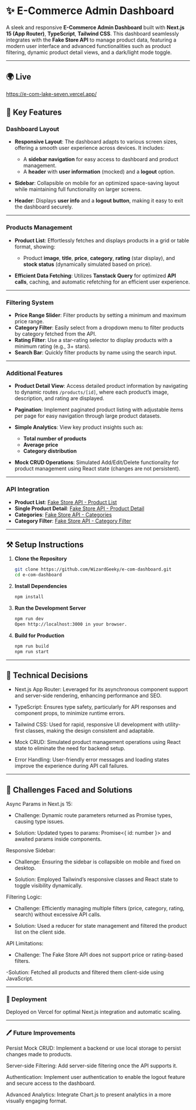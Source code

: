 # ✨  E-Commerce Admin Dashboard

A sleek and responsive **E-Commerce Admin Dashboard** built with **Next.js 15 (App Router)**, **TypeScript**, **Tailwind CSS**. This dashboard seamlessly integrates with the **Fake Store API** to manage product data, featuring a modern user interface and advanced functionalities such as product filtering, dynamic product detail views, and a dark/light mode toggle.

---
## 🌍 **Live**

https://e-com-lake-seven.vercel.app/

## 🔑 **Key Features**

### **Dashboard Layout**
- **Responsive Layout**: The dashboard adapts to various screen sizes, offering a smooth user experience across devices. It includes:
  - A **sidebar navigation** for easy access to dashboard and product management.
  - A **header** with **user information** (mocked) and a **logout** option.
  
- **Sidebar**: Collapsible on mobile for an optimized space-saving layout while maintaining full functionality on larger screens.
  
- **Header**: Displays **user info** and a **logout button**, making it easy to exit the dashboard securely.

---

### **Products Management**
- **Product List**: Effortlessly fetches and displays products in a grid or table format, showing:
  - Product **image**, **title**, **price**, **category**, **rating** (star display), and **stock status** (dynamically simulated based on price).
  
- **Efficient Data Fetching**: Utilizes **Tanstack Query** for optimized **API calls**, caching, and automatic refetching for an efficient user experience.

---

### **Filtering System**
- **Price Range Slider**: Filter products by setting a minimum and maximum price range.
- **Category Filter**: Easily select from a dropdown menu to filter products by category fetched from the API.
- **Rating Filter**: Use a star-rating selector to display products with a minimum rating (e.g., 3+ stars).
- **Search Bar**: Quickly filter products by name using the search input.

---

### **Additional Features**
- **Product Detail View**: Access detailed product information by navigating to dynamic routes `/products/[id]`, where each product’s image, description, and rating are displayed.
  
- **Pagination**: Implement paginated product listing with adjustable items per page for easy navigation through large product datasets.

- **Simple Analytics**: View key product insights such as:
  - **Total number of products**
  - **Average price**
  - **Category distribution**
  
- **Mock CRUD Operations**: Simulated Add/Edit/Delete functionality for product management using React state (changes are not persistent).

---

### **API Integration**
- **Product List**: [Fake Store API - Product List](https://fakestoreapi.com/products)
- **Single Product Detail**: [Fake Store API - Product Detail](https://fakestoreapi.com/products/{id})
- **Categories**: [Fake Store API - Categories](https://fakestoreapi.com/products/categories)
- **Category Filter**: [Fake Store API - Category Filter](https://fakestoreapi.com/products/category/{category_name})

---

## ⚒ **Setup Instructions**
1. **Clone the Repository**  
   ```bash
   git clone https://github.com/WizardGeeky/e-com-dashboard.git
   cd e-com-dashboard  
2. **Install Dependencies**
   ```bash
   npm install
3. **Run the Development Server**
   ```bash
   npm run dev
   Open http://localhost:3000 in your browser.  
4. **Build for Production**
   ```bash
   npm run build  
   npm run start  

---  

## 🤝 **Technical Decisions**   
- Next.js App Router: Leveraged for its asynchronous component support and server-side rendering, enhancing performance and SEO.  

- TypeScript: Ensures type safety, particularly for API responses and component props, to minimize runtime errors.  

- Tailwind CSS: Used for rapid, responsive UI development with utility-first classes, making the design consistent and adaptable.  

- Mock CRUD: Simulated product management operations using React state to eliminate the need for backend setup.  

- Error Handling: User-friendly error messages and loading states improve the experience during API call failures.

---

## 📜  **Challenges Faced and Solutions**
Async Params in Next.js 15:  

- Challenge: Dynamic route parameters returned as Promise types, causing type issues.  

- Solution: Updated types to params: Promise<{ id: number }> and awaited params inside components.  

Responsive Sidebar:  

- Challenge: Ensuring the sidebar is collapsible on mobile and fixed on desktop.  

- Solution: Employed Tailwind’s responsive classes and React state to toggle visibility dynamically.  
  
Filtering Logic:  

- Challenge: Efficiently managing multiple filters (price, category, rating, search) without excessive API calls.  

- Solution: Used a reducer for state management and filtered the product list on the client side.  

API Limitations:  

- Challenge: The Fake Store API does not support price or rating-based filters.  

 -Solution: Fetched all products and filtered them client-side using JavaScript.  

--- 

### 🔧 **Deployment**   
Deployed on Vercel for optimal Next.js integration and automatic scaling.  

---

### 🖊 **Future Improvements**   
Persist Mock CRUD: Implement a backend or use local storage to persist changes made to products.  

Server-side Filtering: Add server-side filtering once the API supports it.  

Authentication: Implement user authentication to enable the logout feature and secure access to the dashboard.  

Advanced Analytics: Integrate Chart.js to present analytics in a more visually engaging format.  


